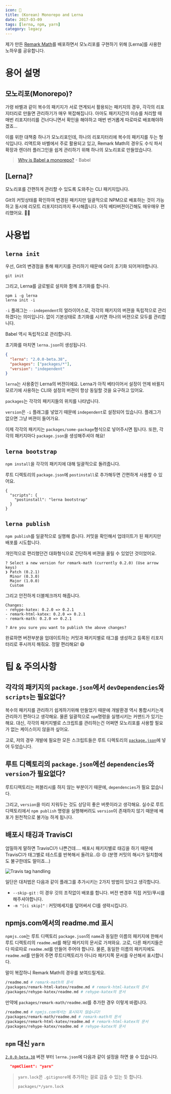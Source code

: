 ```yaml
---
icon: 🐉
title: (Korean) Monorepo and Lerna
date: 2017-03-09
tags: [lerna, npm, yarn]
category: legacy
---
```


제가 만든 [Remark Math](https://github.com/Rokt33r/remark-math)를 배포하면서 모노리포를 구현하기 위해 [Lerna]를 사용한 노하우를 공유합니다.

# 용어 설명

## 모노리포(Monorepo)?

가령 바벨과 같이 복수의 패키지가 서로 연계되서 활용되는 패키지의 경우, 각각의 리포지터리로 만들면 관리하기가 매우 복잡해집니다. 아마도 패키지간의 이슈를 처리할 때 매번 리포지터리를 건너다니면서 확인을 해야하고 매번 번거롭게 따로따로 배포해야하겠죠...

이를 위한 대책중 하나가 모노리포인데, 하나의 리포지터리에 복수의 패키지를 두는 형식입니다. 리액트와 바벨에서 주로 활용되고 있고, Remark Math의 경우도 수식 파서 확장과 렌더러 플러그인을 쉽게 관리하기 위해 하나의 모노리포로 만들었습니다.

> [Why is Babel a monorepo?](https://github.com/babel/babel/blob/master/doc/design/monorepo.md) - Babel

## [Lerna]?

모노리포를 간편하게 관리할 수 있도록 도와주는 CLI 패키지입니다.

Git의 커밋상태를 확인하여 변경된 패키지만 일괄적으로 NPM으로 배포하는 것이 가능하고 동시에 리모트 리포지터리까지 푸시해줍니다. 아직 베타버젼이긴해도 매우매우 편리했어요. :100::100:

# 사용법

## `lerna init`

우선, Git의 변경점을 통해 패키지를 관리하기 때문에 Git이 초기화 되어져야합니다.

```
git init
```

그리고, Lerna를 글로벌로 설치와 함께 초기화를 합니다.

```
npm i -g lerna
lerna init -i
```

`-i` 플래그는 `--independent`의 얼라이어스로, 각각의 패키지의 버젼을 독립적으로 관리하겠다는 의미입니다. 없이 기본상태로 초기화를 시키면 하나의 버젼으로 모두를 관리합니다.

Babel 역시 독립적으로 관리합니다.

초기화를 마치면 `lerna.json`이 생성됩니다.

```json
{
  "lerna": "2.0.0-beta.38",
  "packages": ["packages/*"],
  "version": "independent"
}
```

`lerna`는 사용중인 Lerna의 버젼이에요. Lerna가 아직 베타이어서 설정이 언제 바뀔지 모르기에 사용하는 CLI와 설정의 버젼이 항상 동일할 것을 요구하고 있어요.

`packages`는 각각의 패키지들의 위치를 나타냅니다.

`version`은 `-i` 플래그를 넣었기 때문에 `independent`로 설정되어 있습니다. 플래그가 없으면 그냥 버젼이 들어가요.

이제 각각의 패키지는 `packages/some-package`형식으로 넣어주시면 됩니다. 또한, 각각의 패키지마다 `package.json`을 생성해주셔야 해요!

## `lerna bootstrap`

`npm install`을 각각의 패키지에 대해 일괄적으로 돌려줍니다.

루트 디렉토리의 `package.json`에 `postinstall`로 추가해두면 간편하게 사용할 수 있어요.

```
{
  "scripts": {
    "postinstall": "lerna bootstrap"
  }
}
```

## `lerna publish`

`npm publish`를 일괄적으로 실행해 줍니다. 커밋을 확인해서 업데이트가 된 패키지만 배포를 시도합니다.

개인적으로 편리했던건 대화형식으로 간단하게 버젼을 올릴 수 있었던 것이었어요.

```
? Select a new version for remark-math (currently 0.2.0) (Use arrow keys)
❯ Patch (0.2.1)
  Minor (0.3.0)
  Major (1.0.0)
  Custom
```

그리고 안전하게 더블체크까지 해줍니다.

```
Changes:
- rehype-katex: 0.2.0 => 0.2.1
- remark-html-katex: 0.2.0 => 0.2.1
- remark-math: 0.2.0 => 0.2.1

? Are you sure you want to publish the above changes?
```

완료하면 버젼부분을 업데이트하는 커밋과 패키지별로 태그를 생성하고 등록된 리포지터리로 푸시까지 해줘요. 정말 편리해요! :smile:

# 팁 & 주의사항

## 각각의 패키지의 `package.json`에서 `devDependencies`와 `scripts`는 필요없다?

복수의 패키지를 관리하기 쉽게하기위해 만들었기 때문에 개발환경 역시 통합시키는게 관리하기 편하다고 생각해요. 물론 일괄적으로 `npm`명령을 실행시키는 커맨드가 있기는 해요. 대신, 각각의 패키지별로 스크립트를 관리하는건 어쩌면 모노리포를 사용할 필요가 없는 케이스이지 않을까 싶어요.

고로, 저의 경우 개발에 필요한 모든 스크립트들은 루트 디렉토리의 [`package.json`](https://github.com/Rokt33r/remark-math/blob/master/package.json)에 넣어 두었습니다.

## 루트 디렉토리의 `package.json`에선 `dependencies`와 `version`가 필요없다?

루트디렉토리는 퍼블리시를 하지 않는 부분이기 때문에, `dependencies`가 필요 없습니다.

그리고, `version`을 미리 지워두는 것도 상당히 좋은 버릇이라고 생각해요. 실수로 루트 디렉토리에서 `npm publish` 명령을 실행해버려도 `version`이 존재하지 않기 때문에 배포가 원천적으로 불가능 하게 됩니다.

## 배포시 태깅과 TravisCI

엄밀하게 말하면 TravisCI가 나쁜건데.... 배포시 패키지별로 태깅을 하기 때문에 TravisCI가 태그별로 테스트를 반복해서 돌려요..😣 😣 (분명 커밋의 해시가 일치함에도 불구한데도 말이죠...)

![Travis tag handling](/assets/images/travisci-tag-handling.png)

일단은 대처법은 다음과 같이 플래그를 추가시키는 2가지 방법이 있다고 생각합니다.

- `--skip-git` : 이 경우 깃의 조작없이 배포를 합니다. 버전 변경후 직접 커밋/푸시를 해주셔야합니다.
- `-m "[ci skip]"` : 커밋메세지를 덮어써서 CI를 생략시킵니다.

## npmjs.com에서의 readme.md 표시

`npmjs.com`는 루트 디렉토리 `package.json`의 `name`과 동일한 이름의 패키지에 한해서 루트 디렉토리의 `readme.md`를 해당 패키지의 문서로 가져와요. 고로, 다른 패키지들은 다 따로따로 `readme.md`를 만들어 주어야 합니다. 물론, 동일한 이름의 패키지에도 `readme.md`를 만들어 주면 루트디렉토리가 아니라 패키지쪽 문서를 우선해서 표시합니다.

말이 복잡하니 Remark Math의 경우를 보여드릴게요.

```sh
/readme.md # remark-math의 문서
/packages/remark-html-katex/readme.md # remark-html-katex의 문서
/packages/rehype-katex/readme.md # rehype-katex의 문서
```

만약에 `packages/remark-math/readme.md`를 추가한 경우 이렇게 바뀝니다.

```sh
/readme.md # npmjs.com에서는 표시되지 않습니다!
/packages/remark-math/readme.md # remark-math의 문서
/packages/remark-html-katex/readme.md # remark-html-katex의 문서
/packages/rehype-katex/readme.md # rehype-katex의 문서
```

## `npm` 대신 `yarn`

[`2.0.0-beta.38`](https://github.com/lerna/lerna/releases/tag/v2.0.0-beta.38) 버젼 부터 `lerna.json`에 다음과 같이 설정을 하면 쓸 수 있습니다.

```json
  "npmClient": "yarn"
```

> `yarn.lock`은 `.gitignore`에 추가하는 걸로 감출 수 있는 듯 합니다.
>
> ```
> packages/*/yarn.lock
> ```
